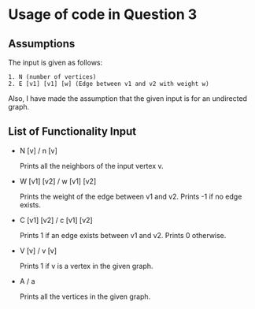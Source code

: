 # Usage of code in Question 3

## Assumptions

The input is given as follows:

    1. N (number of vertices)
    2. E [v1] [v1] [w] (Edge between v1 and v2 with weight w)

Also, I have made the assumption that the given input is for an undirected graph.

## List of Functionality Input

* N [v] / n [v]

    Prints all the neighbors of the input vertex v.

* W [v1] [v2] / w [v1] [v2]

    Prints the weight of the edge between v1 and v2. Prints -1 if no edge exists.

* C [v1] [v2] / c [v1] [v2]

    Prints 1 if an edge exists between v1 and v2. Prints 0 otherwise.

* V [v] / v [v]

    Prints 1 if v is a vertex in the given graph.

* A / a

    Prints all the vertices in the given graph.
